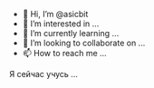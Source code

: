 - 👋 Hi, I’m @asicbit
- 👀 I’m interested in ...
- 🌱 I’m currently learning ...
- 💞️ I’m looking to collaborate on ...
- 📫 How to reach me ...

<!---
asicbit/asicbit is a ✨ special ✨ repository because its `README.md` (this file) appears on your GitHub profile.
You can click the Preview link to take a look at your changes.
--->Я сейчас учусь ...
